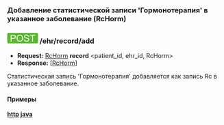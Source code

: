 ### Добавление статистической записи 'Гормонотерапия' в указанное заболевание (RcHorm)

### ![POST](../../../../../img/post.png) /ehr/record/add
* **Request:** [RcHorm](../../../../../types/types.md#RcRcHorm) **record** <patient_id, ehr_id, RcHorm>
* **Response:** [[RcHorm](../../../../../types/types.md#RcRcHorm)]

Статистическая запись 'Гормонотерапия' добавляется как запись Rc в указанное заболевание.

#### Примеры
**[http](../examples/RcHorm/add.md) [java](../examples/RcHorm/addJava.md)**

<!--- todo добавить описание как выбрать препарат -->